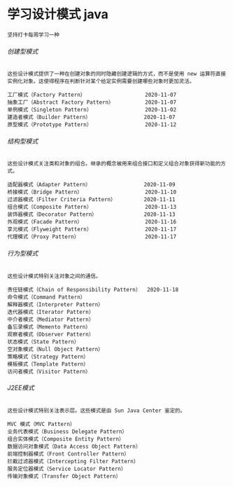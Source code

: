 # 学习设计模式 java
    坚持打卡每周学习一种
  
###### 创建型模式
    这些设计模式提供了一种在创建对象的同时隐藏创建逻辑的方式，而不是使用 new 运算符直接实例化对象。这使得程序在判断针对某个给定实例需要创建哪些对象时更加灵活。	
    
```    
工厂模式（Factory Pattern）                   2020-11-07
抽象工厂（Abstract Factory Pattern）          2020-11-07
单例模式（Singleton Pattern）                 2020-11-02
建造者模式（Builder Pattern）                 2020-11-07
原型模式（Prototype Pattern）                 2020-11-12
```

###### 结构型模式
    这些设计模式关注类和对象的组合。继承的概念被用来组合接口和定义组合对象获得新功能的方式。
    	
``` 
适配器模式（Adapter Pattern）                 2020-11-09
桥接模式（Bridge Pattern）                    2020-11-10
过滤器模式（Filter Criteria Pattern）         2020-11-11
组合模式（Composite Pattern）                 2020-11-13
装饰器模式（Decorator Pattern）               2020-11-13
外观模式（Facade Pattern）                    2020-11-16
享元模式（Flyweight Pattern）                 2020-11-17
代理模式（Proxy Pattern）                     2020-11-17
``` 

###### 行为型模式
    这些设计模式特别关注对象之间的通信。	
    
``` 
责任链模式（Chain of Responsibility Pattern）  2020-11-18
命令模式（Command Pattern）                   
解释器模式（Interpreter Pattern）
迭代器模式（Iterator Pattern）
中介者模式（Mediator Pattern）
备忘录模式（Memento Pattern）
观察者模式（Observer Pattern）
状态模式（State Pattern）
空对象模式（Null Object Pattern）
策略模式（Strategy Pattern）
模板模式（Template Pattern）
访问者模式（Visitor Pattern）
``` 

###### J2EE模式
    这些设计模式特别关注表示层。这些模式是由 Sun Java Center 鉴定的。	

``` 
MVC 模式（MVC Pattern）
业务代表模式（Business Delegate Pattern）
组合实体模式（Composite Entity Pattern）
数据访问对象模式（Data Access Object Pattern）
前端控制器模式（Front Controller Pattern）
拦截过滤器模式（Intercepting Filter Pattern）
服务定位器模式（Service Locator Pattern）
传输对象模式（Transfer Object Pattern）
``` 


